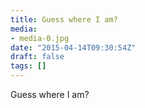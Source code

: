 ```yaml
---
title: Guess where I am?
media:
- media-0.jpg
date: "2015-04-14T09:30:54Z"
draft: false
tags: []
---
```

Guess where I am?
